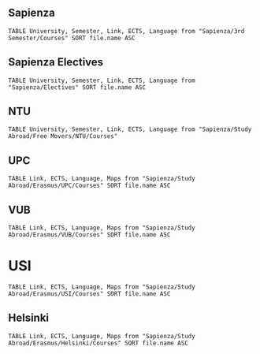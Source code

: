 ## Sapienza

```dataview
TABLE University, Semester, Link, ECTS, Language from "Sapienza/3rd Semester/Courses" SORT file.name ASC
```


## Sapienza Electives
```dataview
TABLE University, Semester, Link, ECTS, Language from "Sapienza/Electives" SORT file.name ASC
```




## NTU
```dataview
TABLE University, Semester, Link, ECTS, Language from "Sapienza/Study Abroad/Free Movers/NTU/Courses"
```

## UPC
```dataview
TABLE Link, ECTS, Language, Maps from "Sapienza/Study Abroad/Erasmus/UPC/Courses" SORT file.name ASC
```




## VUB
```dataview
TABLE Link, ECTS, Language, Maps from "Sapienza/Study Abroad/Erasmus/VUB/Courses" SORT file.name ASC
```



# USI
```dataview
TABLE Link, ECTS, Language, Maps from "Sapienza/Study Abroad/Erasmus/USI/Courses" SORT file.name ASC
```


## Helsinki
```dataview
TABLE Link, ECTS, Language, Maps from "Sapienza/Study Abroad/Erasmus/Helsinki/Courses" SORT file.name ASC
```

